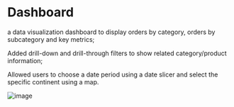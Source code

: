 # Dashboard
a data visualization dashboard to display orders by category, orders by subcategory and key metrics;

Added drill-down and drill-through filters to show related category/product information;

Allowed users to choose a date period using a date slicer and select the specific continent using a map.

![image](https://user-images.githubusercontent.com/95709315/200701669-f013541a-6f36-44c9-a9d2-0479c8cfbaa2.png)

